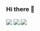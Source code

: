 ### Hi there 👋 

<img align="center" src="https://battery233-visitor-badge.glitch.me/badge?page_id=battery233"/>

<a href="https://github.com/battery233">
  <img align="center" src="https://github-readme-stats.vercel.app/api?username=battery233&count_private=true&show_icons=true&hide=stars"/>
</a>
<a href="https://github.com/battery233">
  <img align="center" src="https://github-readme-stats.vercel.app/api/top-langs/?username=battery233&hide=jupyter%20notebook&layout=compact&langs_count=10"/>
</a>

<!--
**Battery233/battery233** is a ✨ _special_ ✨ repository because its `README.md` (this file) appears on your GitHub profile.

Here are some ideas to get you started:

- 🔭 I’m currently working on ...
- 🌱 I’m currently learning ...
- 👯 I’m looking to collaborate on ...
- 🤔 I’m looking for help with ...
- 💬 Ask me about ...
- 📫 How to reach me: ...
- 😄 Pronouns: ...
- ⚡ Fun fact: ...
-->

